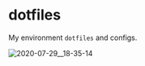 # dotfiles

My environment `dotfiles` and configs.

![2020-07-29__18-35-14](https://user-images.githubusercontent.com/11155743/88820722-5b162b80-d1ca-11ea-9794-a91be4c23af7.png)
